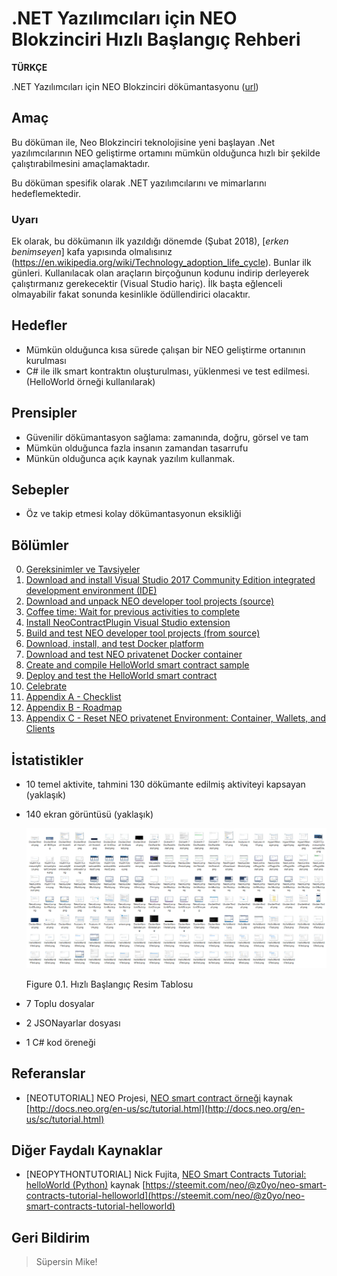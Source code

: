 # .NET Yazılımcıları için NEO Blokzinciri Hızlı Başlangıç Rehberi

**TÜRKÇE**

.NET Yazılımcıları için NEO Blokzinciri dökümantasyonu ([url](https://github.com/mwherman2000/neo-windocs/tree/master/windocs))

## Amaç

Bu döküman ile, Neo Blokzinciri teknolojisine yeni başlayan .Net yazılımcılarının NEO geliştirme ortamını mümkün olduğunca hızlı bir şekilde çalıştırabilmesini amaçlamaktadır.

Bu döküman spesifik olarak .NET yazılımcılarını ve mimarlarını hedeflemektedir. 

### Uyarı

Ek olarak, bu dökümanın ilk yazıldığı dönemde (Şubat 2018), [*erken benimseyen*] kafa yapısında olmalısınız (https://en.wikipedia.org/wiki/Technology_adoption_life_cycle). Bunlar ilk günleri. Kullanılacak olan araçların birçoğunun kodunu indirip derleyerek çalıştırmanız gerekecektir (Visual Studio hariç). İlk başta eğlenceli olmayabilir fakat sonunda kesinlikle ödüllendirici olacaktır.

## Hedefler

* Mümkün olduğunca kısa sürede çalışan bir NEO geliştirme ortanının kurulması
* C# ile ilk smart kontraktın oluşturulması, yüklenmesi ve test edilmesi.(HelloWorld örneği kullanılarak)

## Prensipler

* Güvenilir dökümantasyon sağlama: zamanında, doğru, görsel ve tam
* Mümkün olduğunca fazla insanın zamandan tasarrufu
* Münkün olduğunca açık kaynak yazılım kullanmak.

## Sebepler

* Öz ve takip etmesi kolay dökümantasyonun eksikliği

## Bölümler

0. [Gereksinimler ve Tavsiyeler](./00-prerequisites.md)
1. [Download and install Visual Studio 2017 Community Edition integrated development environment (IDE)](./01-installvisualstudio.md)
2. [Download and unpack NEO developer tool projects (source)](./02-downloadneodevtoolsrc.md)
3. [Coffee time: Wait for previous activities to complete](./03-coffeetime-waitforprevactivities.md)
4. [Install NeoContractPlugin Visual Studio extension](./04-installvsneocontractplugin.md)
5. [Build and test NEO developer tool projects (from source)](./05-buildneodevtools.md)
6. [Download, install, and test Docker platform](./06-installdockerplatform.md)
7. [Download and test NEO privatenet Docker container](./07-installneoprivatenetcontainer.md)
8. [Create and compile HelloWorld smart contract sample](./08-createcompilesmartcontract.md)
9. [Deploy and test the HelloWorld smart contract](./09-deploytestsmartcontract.md)
10. [Celebrate](./10-celebrate.md)
11. [Appendix A - Checklist](./11-checklist.md)
12. [Appendix B - Roadmap](./12-roadmap.md)
13. [Appendix C - Reset NEO privatenet Environment: Container, Wallets, and Clients](./13-resetprivatenetenv.md)

## İstatistikler

* 10 temel aktivite, tahmini 130 dökümante edilmiş aktiviteyi kapsayan (yaklaşık)
* 140 ekran görüntüsü (yaklaşık)

    ![Hızlı başlangıç resim koleksiyonu](./images/lighttable.png)

    Figure 0.1. Hızlı Başlangıç Resim Tablosu
* 7 Toplu dosyalar
* 2 JSONayarlar dosyası
* 1 C# kod öreneği

## Referanslar

* [NEOTUTORIAL] NEO Projesi, [NEO smart contract örneği](http://docs.neo.org/en-us/sc/tutorial.html) kaynak [http://docs.neo.org/en-us/sc/tutorial.html](http://docs.neo.org/en-us/sc/tutorial.html)

## Diğer Faydalı Kaynaklar

* [NEOPYTHONTUTORIAL] Nick Fujita, [NEO Smart Contracts Tutorial: helloWorld (Python)](https://steemit.com/neo/@z0yo/neo-smart-contracts-tutorial-helloworld) kaynak [https://steemit.com/neo/@z0yo/neo-smart-contracts-tutorial-helloworld](https://steemit.com/neo/@z0yo/neo-smart-contracts-tutorial-helloworld)

## Geri Bildirim

>Süpersin Mike!

